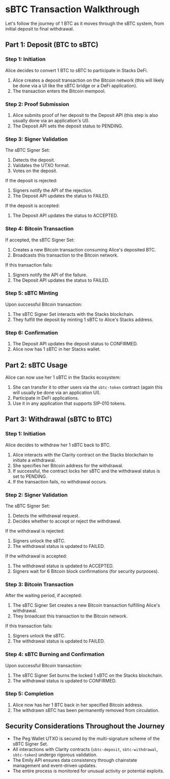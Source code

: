 # sBTC Transaction Walkthrough

Let's follow the journey of 1 BTC as it moves through the sBTC system, from initial deposit to final withdrawal.

## Part 1: Deposit (BTC to sBTC)

### Step 1: Initiation

Alice decides to convert 1 BTC to sBTC to participate in Stacks DeFi.

1. Alice creates a deposit transaction on the Bitcoin network (this will likely be done via a UI like the sBTC bridge or a DeFi application).
2. The transaction enters the Bitcoin mempool.

### Step 2: Proof Submission

1. Alice submits proof of her deposit to the Deposit API (this step is also usually done via an application's UI).
2. The Deposit API sets the deposit status to PENDING.

### Step 3: Signer Validation

The sBTC Signer Set:

1. Detects the deposit.
2. Validates the UTXO format.
3. Votes on the deposit.

If the deposit is rejected:

1. Signers notify the API of the rejection.
2. The Deposit API updates the status to FAILED.

If the deposit is accepted:

1. The Deposit API updates the status to ACCEPTED.

### Step 4: Bitcoin Transaction

If accepted, the sBTC Signer Set:

1. Creates a new Bitcoin transaction consuming Alice's deposited BTC.
2. Broadcasts this transaction to the Bitcoin network.

If this transaction fails:

1. Signers notify the API of the failure.
2. The Deposit API updates the status to FAILED.

### Step 5: sBTC Minting

Upon successful Bitcoin transaction:

1. The sBTC Signer Set interacts with the Stacks blockchain.
2. They fulfill the deposit by minting 1 sBTC to Alice's Stacks address.

### Step 6: Confirmation

1. The Deposit API updates the deposit status to CONFIRMED.
2. Alice now has 1 sBTC in her Stacks wallet.

## Part 2: sBTC Usage

Alice can now use her 1 sBTC in the Stacks ecosystem:

1. She can transfer it to other users via the `sbtc-token` contract (again this will usually be done via an application UI).
2. Participate in DeFi applications.
3. Use it in any application that supports SIP-010 tokens.

## Part 3: Withdrawal (sBTC to BTC)

### Step 1: Initiation

Alice decides to withdraw her 1 sBTC back to BTC.

1. Alice interacts with the Clarity contract on the Stacks blockchain to initiate a withdrawal.
2. She specifies her Bitcoin address for the withdrawal.
3. If successful, the contract locks her sBTC and the withdrawal status is set to PENDING.
4. If the transaction fails, no withdrawal occurs.

### Step 2: Signer Validation

The sBTC Signer Set:

1. Detects the withdrawal request.
2. Decides whether to accept or reject the withdrawal.

If the withdrawal is rejected:

1. Signers unlock the sBTC.
2. The withdrawal status is updated to FAILED.

If the withdrawal is accepted:

1. The withdrawal status is updated to ACCEPTED.
2. Signers wait for 6 Bitcoin block confirmations (for security purposes).

### Step 3: Bitcoin Transaction

After the waiting period, if accepted:

1. The sBTC Signer Set creates a new Bitcoin transaction fulfilling Alice's withdrawal.
2. They broadcast this transaction to the Bitcoin network.

If this transaction fails:

1. Signers unlock the sBTC.
2. The withdrawal status is updated to FAILED.

### Step 4: sBTC Burning and Confirmation

Upon successful Bitcoin transaction:

1. The sBTC Signer Set burns the locked 1 sBTC on the Stacks blockchain.
2. The withdrawal status is updated to CONFIRMED.

### Step 5: Completion

1. Alice now has her 1 BTC back in her specified Bitcoin address.
2. The withdrawn sBTC has been permanently removed from circulation.

## Security Considerations Throughout the Journey

* The Peg Wallet UTXO is secured by the multi-signature scheme of the sBTC Signer Set.
* All interactions with Clarity contracts (`sbtc-deposit`, `sbtc-withdrawal`, `sbtc-token`) undergo rigorous validation.
* The Emily API ensures data consistency through chainstate management and event-driven updates.
* The entire process is monitored for unusual activity or potential exploits.
